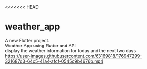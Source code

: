 <<<<<<< HEAD
# weather_app

A new Flutter project.  
Weather App using Flutter and API  
display the weather information for today and the next two days
https://user-images.githubusercontent.com/63169818/176947299-321687d3-64c5-41a4-afcf-0545c9b4676b.mp4
